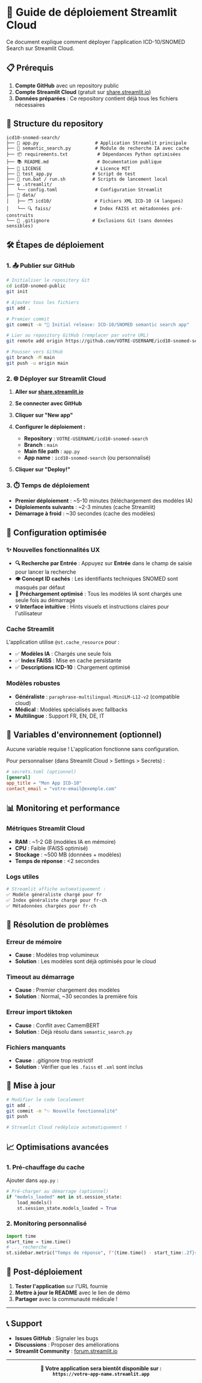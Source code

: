 # 🚀 Guide de déploiement Streamlit Cloud

Ce document explique comment déployer l'application ICD-10/SNOMED Search sur Streamlit Cloud.

## 📋 Prérequis

1. **Compte GitHub** avec un repository public
2. **Compte Streamlit Cloud** (gratuit sur [share.streamlit.io](https://share.streamlit.io))
3. **Données préparées** : Ce repository contient déjà tous les fichiers nécessaires

## 📂 Structure du repository

```
icd10-snomed-search/
├── 🎨 app.py                     # Application Streamlit principale
├── 🧠 semantic_search.py         # Module de recherche IA avec cache
├── 📦 requirements.txt           # Dépendances Python optimisées
├── 📚 README.md                  # Documentation publique
├── 📜 LICENSE                    # Licence MIT
├── 🧪 test_app.py               # Script de test
├── 🚀 run.bat / run.sh          # Scripts de lancement local
├── ⚙️ .streamlit/
│   └── config.toml              # Configuration Streamlit
├── 📂 data/
│   ├── 🗂️ icd10/                # Fichiers XML ICD-10 (4 langues)
│   └── 🔍 faiss/                # Index FAISS et métadonnées pré-construits
└── 🙈 .gitignore                # Exclusions Git (sans données sensibles)
```

## 🛠️ Étapes de déploiement

### 1. 📤 Publier sur GitHub

```bash
# Initialiser le repository Git
cd icd10-snomed-public
git init

# Ajouter tous les fichiers
git add .

# Premier commit
git commit -m "🎉 Initial release: ICD-10/SNOMED semantic search app"

# Lier au repository GitHub (remplacer par votre URL)
git remote add origin https://github.com/VOTRE-USERNAME/icd10-snomed-search.git

# Pousser vers GitHub
git branch -M main
git push -u origin main
```

### 2. 🌐 Déployer sur Streamlit Cloud

1. **Aller sur [share.streamlit.io](https://share.streamlit.io)**
2. **Se connecter avec GitHub**
3. **Cliquer sur "New app"**
4. **Configurer le déploiement :**
   - **Repository** : `VOTRE-USERNAME/icd10-snomed-search`
   - **Branch** : `main`
   - **Main file path** : `app.py`
   - **App name** : `icd10-snomed-search` (ou personnalisé)

5. **Cliquer sur "Deploy!"**

### 3. ⏱️ Temps de déploiement

- **Premier déploiement** : ~5-10 minutes (téléchargement des modèles IA)
- **Déploiements suivants** : ~2-3 minutes (cache Streamlit)
- **Démarrage à froid** : ~30 secondes (cache des modèles)

## 🎯 Configuration optimisée

### ✨ Nouvelles fonctionnalités UX

- **🔍 Recherche par Entrée** : Appuyez sur **Entrée** dans le champ de saisie pour lancer la recherche
- **👁️ Concept ID cachés** : Les identifiants techniques SNOMED sont masqués par défaut
- **🚀 Préchargement optimisé** : Tous les modèles IA sont chargés une seule fois au démarrage
- **💡 Interface intuitive** : Hints visuels et instructions claires pour l'utilisateur

### Cache Streamlit
L'application utilise `@st.cache_resource` pour :
- ✅ **Modèles IA** : Chargés une seule fois
- ✅ **Index FAISS** : Mise en cache persistante
- ✅ **Descriptions ICD-10** : Chargement optimisé

### Modèles robustes
- **Généraliste** : `paraphrase-multilingual-MiniLM-L12-v2` (compatible cloud)
- **Médical** : Modèles spécialisés avec fallbacks
- **Multilingue** : Support FR, EN, DE, IT

## 🔧 Variables d'environnement (optionnel)

Aucune variable requise ! L'application fonctionne sans configuration.

Pour personnaliser (dans Streamlit Cloud > Settings > Secrets) :
```toml
# secrets.toml (optionnel)
[general]
app_title = "Mon App ICD-10"
contact_email = "votre-email@exemple.com"
```

## 📊 Monitoring et performance

### Métriques Streamlit Cloud
- **RAM** : ~1-2 GB (modèles IA en mémoire)
- **CPU** : Faible (FAISS optimisé)
- **Stockage** : ~500 MB (données + modèles)
- **Temps de réponse** : <2 secondes

### Logs utiles
```bash
# Streamlit affiche automatiquement :
✅ Modèle généraliste chargé pour fr
✅ Index généraliste chargé pour fr-ch  
✅ Métadonnées chargées pour fr-ch
```

## 🚨 Résolution de problèmes

### Erreur de mémoire
- **Cause** : Modèles trop volumineux
- **Solution** : Les modèles sont déjà optimisés pour le cloud

### Timeout au démarrage
- **Cause** : Premier chargement des modèles
- **Solution** : Normal, ~30 secondes la première fois

### Erreur import tiktoken
- **Cause** : Conflit avec CamemBERT  
- **Solution** : Déjà résolu dans `semantic_search.py`

### Fichiers manquants
- **Cause** : .gitignore trop restrictif
- **Solution** : Vérifier que les `.faiss` et `.xml` sont inclus

## 🔄 Mise à jour

```bash
# Modifier le code localement
git add .
git commit -m "✨ Nouvelle fonctionnalité"
git push

# Streamlit Cloud redéploie automatiquement !
```

## 📈 Optimisations avancées

### 1. Pré-chauffage du cache
Ajouter dans `app.py` :
```python
# Pré-charger au démarrage (optionnel)
if "models_loaded" not in st.session_state:
    load_models()
    st.session_state.models_loaded = True
```

### 2. Monitoring personnalisé
```python
import time
start_time = time.time()
# ... recherche ...
st.sidebar.metric("Temps de réponse", f"{time.time() - start_time:.2f}s")
```

## 🎉 Post-déploiement

1. **Tester l'application** sur l'URL fournie
2. **Mettre à jour le README** avec le lien de démo
3. **Partager** avec la communauté médicale !

---

## 📞 Support

- **Issues GitHub** : Signaler les bugs
- **Discussions** : Proposer des améliorations  
- **Streamlit Community** : [forum.streamlit.io](https://forum.streamlit.io)

---

<div align="center">

**🚀 Votre application sera bientôt disponible sur :**  
**`https://votre-app-name.streamlit.app`**

</div>
